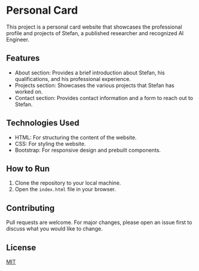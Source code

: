 # Personal Card

This project is a personal card website that showcases the professional profile and projects of Stefan, a published researcher and recognized AI Engineer. 

## Features

- About section: Provides a brief introduction about Stefan, his qualifications, and his professional experience.
- Projects section: Showcases the various projects that Stefan has worked on.
- Contact section: Provides contact information and a form to reach out to Stefan.

## Technologies Used

- HTML: For structuring the content of the website.
- CSS: For styling the website.
- Bootstrap: For responsive design and prebuilt components.

## How to Run

1. Clone the repository to your local machine.
2. Open the `index.html` file in your browser.

## Contributing

Pull requests are welcome. For major changes, please open an issue first to discuss what you would like to change.

## License

[MIT](https://choosealicense.com/licenses/mit/)